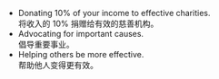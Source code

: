 - Donating 10% of your income to effective charities.  
    将收入的 10% 捐赠给有效的慈善机构。
- Advocating for important causes.  
    倡导重要事业。
- Helping others be more effective.  
    帮助他人变得更有效。